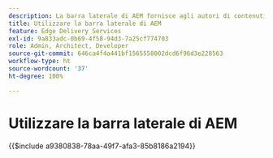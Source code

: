 ```yaml
---
description: La barra laterale di AEM fornisce agli autori di contenuti una barra degli strumenti che offre opzioni in base al contesto, in modo che possano modificare, visualizzare in anteprima e pubblicare i contenuti direttamente dalle pagine del sito web.
title: Utilizzare la barra laterale di AEM
feature: Edge Delivery Services
exl-id: 9a833adc-0b69-4f58-94d3-7a25cf774703
role: Admin, Architect, Developer
source-git-commit: 646ca4f4a441bf1565558002dcd6f96d3e228563
workflow-type: ht
source-wordcount: '37'
ht-degree: 100%

---
```


# Utilizzare la barra laterale di AEM

{{$include a9380838-78aa-49f7-afa3-85b8186a2194}}
